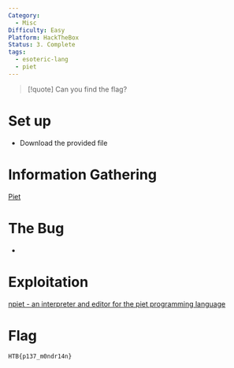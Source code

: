 ```yaml
---
Category:
  - Misc
Difficulty: Easy
Platform: HackTheBox
Status: 3. Complete
tags:
  - esoteric-lang
  - piet
---
```

>[!quote]
> Can you find the flag?


# Set up

- Download the provided file

# Information Gathering

[Piet](https://www.dangermouse.net/esoteric/piet.html)

# The Bug

-

# Exploitation

[npiet - an interpreter and editor for the piet programming language](http://www.bertnase.de/npiet/)

# Flag

`HTB{p137_m0ndr14n}`